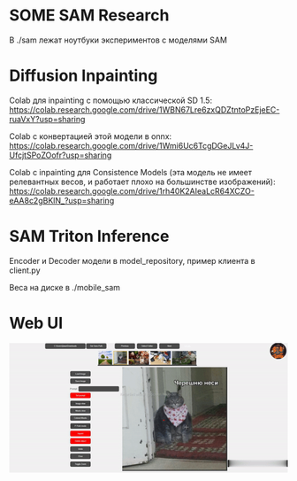 # SOME SAM Research

В ./sam лежат ноутбуки экспериментов с моделями SAM

# Diffusion Inpainting

Colab для inpainting с помощью классической SD 1.5:
https://colab.research.google.com/drive/1WBN67Lre6zxQDZtntoPzEjeEC-ruaVxY?usp=sharing

Colab с конвертацией этой модели в onnx:
https://colab.research.google.com/drive/1Wmi6Uc6TcgDGeJLv4J-UfcjtSPoZOofr?usp=sharing

Colab с inpainting для Consistence Models (эта модель не имеет релевантных весов, и работает плохо на большинстве изображений):
https://colab.research.google.com/drive/1rh40K2AIeaLcR64XCZO-eAA8c2gBKlN_?usp=sharing

# SAM Triton Inference

Encoder и Decoder модели в model_repository, пример клиента в client.py

Веса на диске в ./mobile_sam

# Web UI 
![](https://github.com/Petilia/edit-anything-research/blob/master/images/cat.gif)
